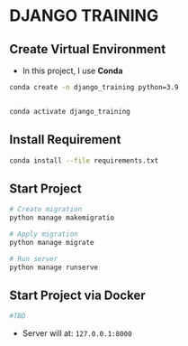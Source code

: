 # DJANGO TRAINING

## Create Virtual Environment
- In this project, I use **Conda**

```bash
conda create -n django_training python=3.9  


conda activate django_training
```

## Install Requirement

```bash
conda install --file requirements.txt
```

## Start Project

```bash
# Create migration
python manage makemigratio

# Apply migration
python manage migrate

# Run server
python manage runserve
```

## Start Project via Docker
```bash
#TBD
```

- Server will at: `127.0.0.1:8000`